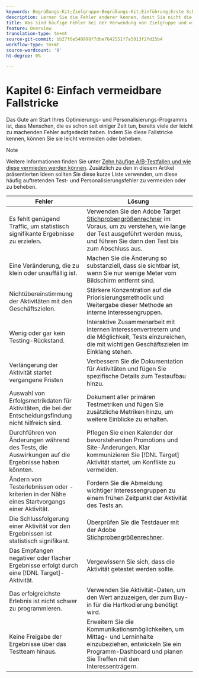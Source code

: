 ```yaml
---
keywords: Begrüßungs-Kit;Zielgruppe-Begrüßungs-Kit;Einführung;Erste Schritte
description: Lernen Sie die Fehler anderer kennen, damit Sie nicht die gleichen Fehler machen, wenn Sie Adobe Target als Teil Ihrer Test- und Personalisierungsstrategie verwenden.
title: Was sind häufige Fehler bei der Verwendung von Zielgruppe und wie kann ich sie vermeiden?
feature: Overview
translation-type: tm+mt
source-git-commit: bb27f6e540998f7dbe7642551f7a5013f2fd25b4
workflow-type: tm+mt
source-wordcount: '0'
ht-degree: 0%

---
```



# Kapitel 6: Einfach vermeidbare Fallstricke

Das Gute am Start Ihres Optimierungs- und Personalisierungs-Programms ist, dass Menschen, die es schon seit einiger Zeit tun, bereits viele der leicht zu machenden Fehler aufgedeckt haben. Indem Sie diese Fallstricke kennen, können Sie sie leicht vermeiden oder beheben.

>[!NOTE]
>
>Weitere Informationen finden Sie unter [Zehn häufige A/B-Testfallen und wie diese vermieden werden können](/help/c-activities/t-test-ab/common-ab-testing-pitfalls.md). Zusätzlich zu den in diesem Artikel präsentierten Ideen sollten Sie diese kurze Liste verwenden, um diese häufig auftretenden Test- und Personalisierungsfehler zu vermeiden oder zu beheben.

| Fehler  | Lösung |
| --- | --- |
| Es fehlt genügend Traffic, um statistisch signifikante Ergebnisse zu erzielen. | Verwenden Sie den Adobe Target [Stichprobengrößenrechner](https://docs.adobe.com/content/target-microsite/testcalculator.html) im Voraus, um zu verstehen, wie lange der Test ausgeführt werden muss, und führen Sie dann den Test bis zum Abschluss aus. |
| Eine Veränderung, die zu klein oder unauffällig ist. | Machen Sie die Änderung so substanziell, dass sie sichtbar ist, wenn Sie nur wenige Meter vom Bildschirm entfernt sind. |
| Nichtübereinstimmung der Aktivitäten mit den Geschäftszielen. | Stärkere Konzentration auf die Priorisierungsmethodik und Weitergabe dieser Methode an interne Interessengruppen. |
| Wenig oder gar kein Testing-Rückstand. | Interaktive Zusammenarbeit mit internen Interessenvertretern und die Möglichkeit, Tests einzureichen, die mit wichtigen Geschäftszielen im Einklang stehen. |
| Verlängerung der Aktivität startet vergangene Fristen | Verbessern Sie die Dokumentation für Aktivitäten und fügen Sie spezifische Details zum Testaufbau hinzu. |
| Auswahl von Erfolgsmetrikdaten für Aktivitäten, die bei der Entscheidungsfindung nicht hilfreich sind. | Dokument aller primären Testmetriken und fügen Sie zusätzliche Metriken hinzu, um weitere Einblicke zu erhalten. |
| Durchführen von Änderungen während des Tests, die Auswirkungen auf die Ergebnisse haben könnten. | Pflegen Sie einen Kalender der bevorstehenden Promotions und Site-Änderungen. Klar kommunizieren Sie [!DNL Target] Aktivität startet, um Konflikte zu vermeiden. |
| Ändern von Testerlebnissen oder -kriterien in der Nähe eines Startvorgangs einer Aktivität. | Fordern Sie die Abmeldung wichtiger Interessengruppen zu einem frühen Zeitpunkt der Aktivität des Tests an. |
| Die Schlussfolgerung einer Aktivität vor den Ergebnissen ist statistisch signifikant. | Überprüfen Sie die Testdauer mit der Adobe [Stichprobengrößenrechner](https://docs.adobe.com/content/target-microsite/testcalculator.html). |
| Das Empfangen negativer oder flacher Ergebnisse erfolgt durch eine [!DNL Target]-Aktivität. | Vergewissern Sie sich, dass die Aktivität getestet werden sollte. |
| Das erfolgreichste Erlebnis ist nicht schwer zu programmieren. | Verwenden Sie Aktivität-Daten, um den Wert anzuzeigen, der zum Buy-in für die Hartkodierung benötigt wird. |
| Keine Freigabe der Ergebnisse über das Testteam hinaus. | Erweitern Sie die Kommunikationsmöglichkeiten, um Mittag- und Lerninhalte einzubeziehen, entwickeln Sie ein Programm-Dashboard und planen Sie Treffen mit den Interessenträgern. |
